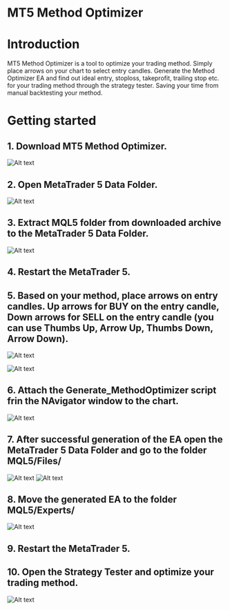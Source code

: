 # MT5 Method Optimizer

# Introduction

MT5 Method Optimizer is a tool to optimize your trading method. Simply place arrows on your chart to select entry candles.
Generate the Method Optimizer EA and find out ideal entry, stoploss, takeprofit, trailing stop etc. for your trading method through the strategy tester.
Saving your time from manual backtesting your method.

# Getting started

## 1. Download MT5 Method Optimizer.

![Alt text](docs/Step1.png?raw=true)

## 2. Open MetaTrader 5 Data Folder.

![Alt text](docs/Step2.png?raw=true)

## 3. Extract MQL5 folder from downloaded archive to the MetaTrader 5 Data Folder.

![Alt text](docs/Step3.png?raw=true)

## 4. Restart the MetaTrader 5.

## 5. Based on your method, place arrows on entry candles. Up arrows for BUY on the entry candle, Down arrows for SELL on the entry candle (you can use Thumbs Up, Arrow Up, Thumbs Down, Arrow Down).

![Alt text](docs/Step5.png?raw=true)

![Alt text](docs/Step5-1.png?raw=true)

## 6. Attach the Generate_MethodOptimizer script frin the NAvigator window to the chart.

![Alt text](docs/Step6.png?raw=true)

## 7. After successful generation of the EA open the MetaTrader 5 Data Folder and go to the folder MQL5/Files/

![Alt text](docs/Step7.png?raw=true)
![Alt text](docs/Step7-1.png?raw=true)

## 8. Move the generated EA to the folder MQL5/Experts/

![Alt text](docs/Step8.png?raw=true)

## 9. Restart the MetaTrader 5.

## 10. Open the Strategy Tester and optimize your trading method.

![Alt text](docs/Step10.png?raw=true)
